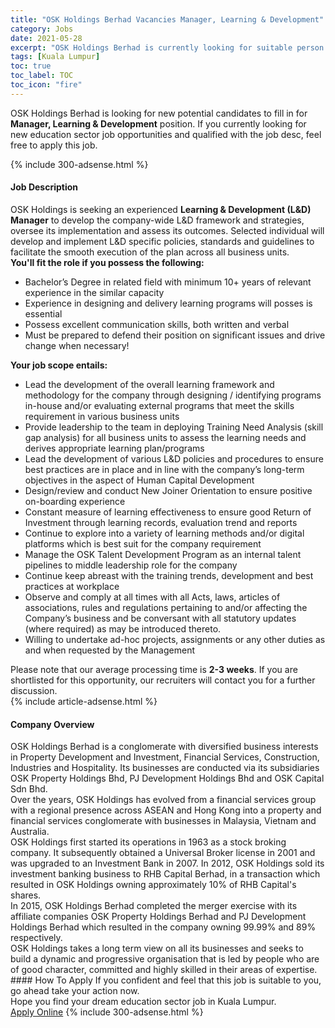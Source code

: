 ```yaml
---
title: "OSK Holdings Berhad Vacancies Manager, Learning & Development" 
category: Jobs 
date: 2021-05-28 
excerpt: "OSK Holdings Berhad is currently looking for suitable person to fill in the Manager, Learning & Development which positioned at Kuala Lumpur" 
tags: [Kuala Lumpur] 
toc: true 
toc_label: TOC 
toc_icon: "fire" 
--- 
```


<p>OSK Holdings Berhad is looking for new potential candidates to fill in for <b>Manager, Learning & Development</b> position. If you currently looking for new education sector job opportunities and qualified with the job desc, feel free to apply this job.
</p>{% include 300-adsense.html %} 
<div><div><h4>Job Description</h4></div><div><div><span><div><div>OSK Holdings is seeking an experienced <strong>Learning &amp; Development (L&amp;D) Manager</strong> to develop the company-wide L&amp;D framework and strategies, oversee its implementation and assess its outcomes. Selected individual will develop and implement L&amp;D specific policies, standards and guidelines to facilitate the smooth execution of the plan across all business units.</div><div><strong>You'll fit the role if you possess the following:</strong></div><ul><li>Bachelor&#8217;s Degree in related field with minimum 10+ years of relevant experience in the similar capacity</li><li>Experience in designing and delivery learning programs will posses is essential</li><li>Possess excellent communication skills, both written and verbal</li><li>Must be prepared to defend their position on significant issues and drive change when necessary!</li></ul><div><strong>Your job scope entails:&#160;</strong></div><ul><li>Lead the development of the overall learning framework and methodology for the company through designing / identifying programs in-house and/or evaluating external programs that meet the skills requirement in various business units</li><li>Provide leadership to the team in deploying Training Need Analysis (skill gap analysis) for all business units to assess the learning needs and derives appropriate learning plan/programs</li><li>Lead the development of various L&amp;D policies and procedures to ensure best practices are in place and in line with the company&#8217;s long-term objectives in the aspect of Human Capital Development</li><li>Design/review and conduct New Joiner Orientation to ensure positive on-boarding experience</li><li>Constant measure of learning effectiveness to ensure good Return of Investment through learning records, evaluation trend and reports</li><li>Continue to explore into a variety of learning methods and/or digital platforms which is best suit for the company requirement</li><li>Manage the OSK Talent Development Program as an internal talent pipelines to middle leadership role for the company</li><li>Continue keep abreast with the training trends, development and best practices at workplace</li><li>Observe and comply at all times with all Acts, laws, articles of associations, rules and regulations pertaining to and/or affecting the Company&#8217;s business and be conversant with all statutory updates (where required) as may be introduced thereto.</li><li>Willing to undertake ad-hoc projects, assignments or any other duties as and when requested by the Management</li></ul><div>Please note that our average processing time is <strong>2-3 weeks</strong>. If you are shortlisted for this opportunity, our recruiters will contact you for a further discussion.</div></div></span></div></div></div> 
{% include article-adsense.html %} 
<div><div><h4>Company Overview</h4></div><div><div><span><div><div>
<div>
		OSK Holdings Berhad is a conglomerate with diversified business interests in Property Development and Investment, Financial Services, Construction, Industries and Hospitality. Its businesses are conducted via its subsidiaries OSK Property Holdings Bhd, PJ Development Holdings Bhd and OSK Capital Sdn Bhd.</div>
<div>
		Over the years, OSK Holdings has evolved from a financial services group with a regional presence across ASEAN and Hong Kong into a property and financial services conglomerate with businesses in Malaysia, Vietnam and Australia.</div>
<div>
		OSK Holdings first started its operations in 1963 as a stock broking company. It subsequently obtained a Universal Broker license in 2001 and was upgraded to an Investment Bank in 2007. In 2012, OSK Holdings sold its investment banking business to RHB Capital Berhad, in a transaction which resulted in OSK Holdings owning approximately 10% of RHB Capital's shares.</div>
<div>
		In 2015, OSK Holdings Berhad completed the merger exercise with its affiliate companies OSK Property Holdings Berhad and PJ Development Holdings Berhad which resulted in the company owning 99.99% and 89% respectively.</div>
<div>
		OSK Holdings takes a long term view on all its businesses and seeks to build a dynamic and progressive organisation that is led by people who are of good character, committed and highly skilled in their areas of expertise.</div>
</div></div></span></div></div></div> 
#### How To Apply 
If you confident and feel that this job is suitable to you, go ahead take your action now. <br/> 
Hope you find your dream education sector job in Kuala Lumpur. <br/> 
<a href="https://www.jobstreet.com.my/en/job/manager-learning-development-4578425?jobId=jobstreet-my-job-4578425" class="btn btn--info" target="_blank" rel="nofollow noopenner">Apply Online</a> 
{% include 300-adsense.html %} 